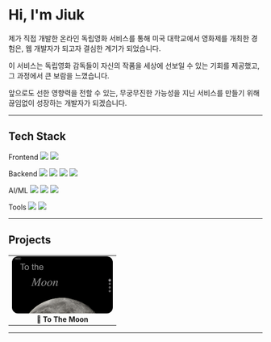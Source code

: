 # Hi, I'm Jiuk

제가 직접 개발한 온라인 독립영화 서비스를 통해 미국 대학교에서 영화제를 개최한 경험은, 웹 개발자가 되고자 결심한 계기가 되었습니다.

이 서비스는 독립영화 감독들이 자신의 작품을 세상에 선보일 수 있는 기회를 제공했고, 그 과정에서 큰 보람을 느꼈습니다.

앞으로도 선한 영향력을 전할 수 있는, 무궁무진한 가능성을 지닌 서비스를 만들기 위해 끊임없이 성장하는 개발자가 되겠습니다.

---

## Tech Stack

Frontend
<img src="https://img.shields.io/badge/React-61DAFB?style=flat&logo=react&logoColor=white"/> <img src="https://img.shields.io/badge/Next.js-000000?style=flat&logo=next.js&logoColor=white"/>

Backend
<img src="https://img.shields.io/badge/Node.js-339933?style=flat&logo=node.js&logoColor=white"/> <img src="https://img.shields.io/badge/Express-000000?style=flat&logo=express&logoColor=white"/>
<img src="https://img.shields.io/badge/AWS-232F3E?style=flat&logo=amazonaws&logoColor=white"/> <img src="https://img.shields.io/badge/GCP-4285F4?style=flat&logo=googlecloud&logoColor=white"/>

AI/ML
<img src="https://img.shields.io/badge/Python-3776AB?style=flat&logo=python&logoColor=white"/> <img src="https://img.shields.io/badge/TensorFlow-FF6F00?style=flat&logo=tensorflow&logoColor=white"/> <img src="https://img.shields.io/badge/OpenCV-5C3EE8?style=flat&logo=opencv&logoColor=white"/>

Tools
<img src="https://img.shields.io/badge/GitHub-181717?style=flat&logo=github&logoColor=white"/> <img src="https://img.shields.io/badge/Figma-F24E1E?style=flat&logo=figma&logoColor=white"/>

---

## Projects

<div align="center">
  
  <table>
    <tr>
      <td align="center">
        <img src="./images/to-the-moon.png" width="200" style="border-radius: 12px;" /><br/>
        <strong>🌙 To The Moon</strong>
      </td>
    </tr>
  </table>

</div>

---

